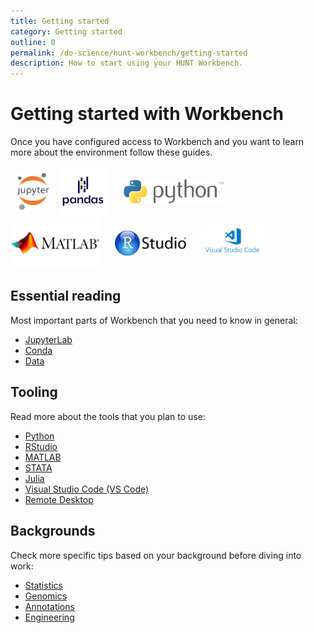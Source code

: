 ```yaml
---
title: Getting started
category: Getting started
outline: 0
permalink: /do-science/hunt-workbench/getting-started
description: How to start using your HUNT Workbench.
---
```


# Getting started with Workbench

Once you have configured access to Workbench and you want to learn more about the environment follow these guides.

<!--

- Explain main concepts and phylosophy here
- What is Jupyterlab
- How to use Jupyterlab (ideally combine with README.ipynb included during installation)

-->

<a href="https://jupyter.org/" target="_blank"><img src="./images/jupyter.png" style="max-height: 60px; padding: 10px;" /></a>
<a href="https://pandas.pydata.org/" target="_blank"><img src="./images/pandas.png" style="max-height: 80px;" /></a>
<a href="https://www.python.org/" target="_blank"><img src="./images/python.png" style="max-height: 40px; padding: 20px;" /></a>
<a href="https://mathworks.com/" target="_blank"><img src="./images/matlab.png" style="max-height: 80px; padding: 0px;" /></a>
<a href="https://posit.co/products/open-source/rstudio-server/" target="_blank"><img src="./images/rstudio.png" style="max-height: 40px; padding: 20px;" /></a>
<a href="https://code.visualstudio.com/" target="_blank"><img src="./images/vscode.png" style="max-height: 50px; padding-bottom: 20px;" /></a>


## Essential reading

Most important parts of Workbench that you need to know in general:
- [JupyterLab](/do-science/hunt-workbench/getting-started/jupyterlab/)
- [Conda](/do-science/hunt-workbench/getting-started/conda/)
- [Data](/do-science/hunt-workbench/getting-started/data/)


## Tooling

Read more about the tools that you plan to use:
- [Python](/do-science/hunt-workbench/getting-started/python/)
- [RStudio](/do-science/hunt-workbench/getting-started/rstudio/)
- [MATLAB](/do-science/hunt-workbench/getting-started/matlab/)
- [STATA](/do-science/hunt-workbench/getting-started/stata/)
- [Julia](/do-science/hunt-workbench/getting-started/julia/)
- [Visual Studio Code (VS Code)](/do-science/hunt-workbench/getting-started/vscode/)
- [Remote Desktop](/do-science/hunt-workbench/getting-started/remote-desktop/)


## Backgrounds

Check more specific tips based on your background before diving into work:

- [Statistics](/do-science/hunt-workbench/getting-started/backgrounds/statistics)
- [Genomics](/do-science/hunt-workbench/getting-started/backgrounds/genomics)
- [Annotations](/do-science/hunt-workbench/getting-started/backgrounds/annotations)
- [Engineering](/do-science/hunt-workbench/getting-started/backgrounds/engineering)

<!--
Your Jupyter Notebooks and code files are stored in the following shared **`work`**-volume on your home machine:

```bash
/mnt/work/workbench
```
 -->
